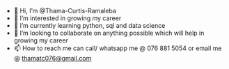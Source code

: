 - 👋 Hi, I’m @Thama-Curtis-Ramaleba
- 👀 I’m interested in growing my career
- 🌱 I’m currently learning python, sql and data science
- 💞️ I’m looking to collaborate on anything possible which will help in growing my career
- 📫 How to reach me can call/ whatsapp me @ 076 881 5054 or email me @ thamatc076@gmail.com


<!---
Thama-Curtis-Ramaleba/Thama-Curtis-Ramaleba is a ✨ special ✨ repository because its `README.md` (this file) appears on your GitHub profile.
You can click the Preview link to take a look at your changes.
--->

